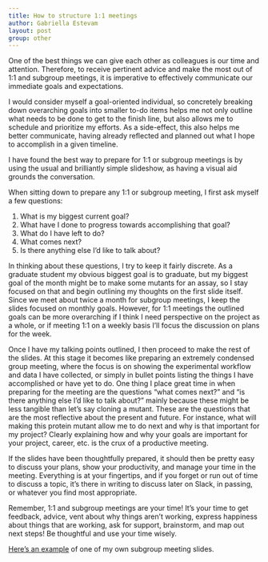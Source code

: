 ```yaml
---
title: How to structure 1:1 meetings
author: Gabriella Estevam
layout: post
group: other
---
```


One of the best things we can give each other as colleagues is our time and attention.
Therefore, to receive pertinent advice and make the most out of 1:1 and subgroup meetings, it is imperative to effectively communicate our immediate goals and expectations.

I would consider myself a goal-oriented individual, so concretely breaking down overarching goals into smaller to-do items helps me not only outline what needs to be done to get to the finish line, but also allows me to schedule and prioritize my efforts.
As a side-effect, this also helps me better communicate, having already reflected and planned out what I hope to accomplish in a given timeline. 

I have found the best way to prepare for 1:1 or subgroup meetings is by using the usual and brilliantly simple slideshow, as having a visual aid grounds the conversation. 

When sitting down to prepare any 1:1 or subgroup meeting, I first ask myself a few questions: 

 1. What is my biggest current goal? 
 1. What have I done to progress towards accomplishing that goal?
 1. What do I have left to do?
 1. What comes next?
 1. Is there anything else I’d like to talk about? 

In thinking about these questions, I try to keep it fairly discrete.
As a graduate student my obvious biggest goal is to graduate, but my biggest goal of the month might be to make some mutants for an assay, so I stay focused on that and begin outlining my thoughts on the first slide itself.
Since we meet about twice a month for subgroup meetings, I keep the slides focused on monthly goals.
However, for 1:1 meetings the outlined goals can be more overarching if I think I need perspective on the project as a whole, or if meeting 1:1 on a weekly basis I’ll focus the discussion on plans for the week. 

Once I have my talking points outlined, I then proceed to make the rest of the slides.
At this stage it becomes like preparing an extremely condensed group meeting, where the focus is on showing the experimental workflow and data I have collected, or simply in bullet points listing the things I have accomplished or have yet to do.
One thing I place great time in when preparing for the meeting are the questions “what comes next?” and “is there anything else I’d like to talk about?” mainly because these might be less tangible than let’s say cloning a mutant.
These are the questions that are the most reflective about the present and future.
For instance, what will making this protein mutant allow me to do next and why is that important for my project?
Clearly explaining how and why your goals are important for your project, career, etc. is the crux of a productive meeting. 

If the slides have been thoughtfully prepared, it should then be pretty easy to discuss your plans, show your productivity, and manage your time in the meeting.
Everything is at your fingertips, and if you forget or run out of time to discuss a topic, it’s there in writing to discuss later on Slack, in passing, or whatever you find most appropriate. 

Remember, 1:1 and subgroup meetings are your time! It’s your time to get feedback, advice, vent about why things aren’t working, express happiness about things that are working, ask for support, brainstorm, and map out next steps!
Be thoughtful and use your time wisely. 

[Here’s an example](http://cdn.fraserlab.com/blog/meeting_slides_example.pdf) of one of my own subgroup meeting slides.
